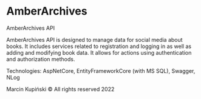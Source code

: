 # AmberArchives
AmberArchives API

AmberArchives API is designed to manage data for social media about books. It includes services related to registration and logging in as well as adding and modifying book data. It allows for actions using authentication and authorization methods. 

Technologies:
AspNetCore,
EntityFrameworkCore (with MS SQL),
Swagger,
NLog


Marcin Kupiński © All rights reserved 2022
